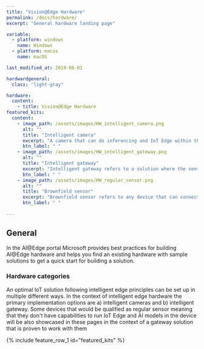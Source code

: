 ```yaml
---
title: "Vision@Edge Hardware"
permalink: /docs/hardware/
excerpt: "General hardware landing page"

variable:
  - platform: windows
    name: Windows
  - platform: macos
    name: macOS

last_modified_at: 2019-08-01

hardwardgeneral:
  class: "light-gray"

hardware:
  content:
    - title: Vision@Edge Hardware
featured_kits:
  content:
    - image_path: /assets/images/HW_intelligent_camera.png
      alt: ""
      title: "Intelligent camera"
      excerpt: "A camera that can do inferencing and IoT Edge within the device itself is called intelligent camera. In this case the camera is capable of processing data and making decisions based on what it sees."
      btn_label: " "
    - image_path: /assets/images/HW_intelligent_gateway.png
      alt: ""
      title: "Intelligent gateway"
      excerpt: "Intelligent gateway refers to a solution where the sensor device (like camera) is does not perform data processing, but send all the information to a gateway device that is responsible for processing the data. One gateway device can be connected to one of many sensor devices"
      btn_label: " "
    - image_path: /assets/images/HW_regular_sensor.png
      alt: ""
      title: "Brownfield sensor"
      excerpt: "Brownfield sensor refers to any device that can connect and transfer data to a gateway device. It is not capable of running IoT Edge and AI models and sends a full data set forward to an intelligent gateway or directly to cloud"
      btn_label: " "
     
---
```


## General

In the AI@Edge portal Microsoft provides best practices for building AI@Edge hardware and helps you find an existing hardware with sample solutions to get a quick start for building a solution.

### Hardware categories

An optimal IoT solution following intelligent edge principles can be set up in multiple different ways. In the context of intelligent edge hardware the primary implementation options are a) intelligent cameras and b) intelligent gateway. Some devices that would be qualified as regular sensor meaning that they don't have capabilities to run IoT Edge and AI models in the device will be also showcased in these pages in the context of a gateway solution that is proven to work with them

{% include feature_row_1 id="featured_kits" %}


